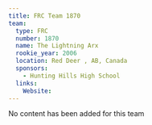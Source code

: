```yaml
---
title: FRC Team 1870
team:
  type: FRC
  number: 1870
  name: The Lightning Arx
  rookie_year: 2006
  location: Red Deer , AB, Canada
  sponsors:
    - Hunting Hills High School
  links:
    Website: 
---
```

No content has been added for this team
